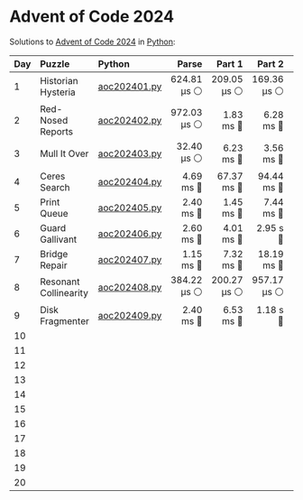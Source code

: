 # Advent of Code 2024

Solutions to [Advent of Code 2024](https://adventofcode.com/2024/) in [Python](https://www.python.org/):


| Day  | Puzzle                | Python                                                |       Parse |      Part 1 |      Part 2 |       Total |
| :--- | :-------------------- | :---------------------------------------------------- | ----------: | ----------: | ----------: | ----------: |
| 1    | Historian Hysteria    | [aoc202401.py](01_historian_hysteria/aoc202401.py)    | 624.81 μs ⚪️ | 209.05 μs ⚪️ | 169.36 μs ⚪️ |   1.00 ms 🔵 |
| 2    | Red-Nosed Reports     | [aoc202402.py](02_red-nosed_reports/aoc202402.py)     | 972.03 μs ⚪️ |   1.83 ms 🔵 |   6.28 ms 🔵 |   9.08 ms 🔵 |
| 3    | Mull It Over          | [aoc202403.py](03_mull_it_over/aoc202403.py)          |  32.40 μs ⚪️ |   6.23 ms 🔵 |   3.56 ms 🔵 |   9.82 ms 🔵 |
| 4    | Ceres Search          | [aoc202404.py](04_ceres_search/aoc202404.py)          |   4.69 ms 🔵 |  67.37 ms 🔵 |  94.44 ms 🔵 | 166.50 ms 🔵 |
| 5    | Print Queue           | [aoc202405.py](05_print_queue/aoc202405.py)           |   2.40 ms 🔵 |   1.45 ms 🔵 |   7.44 ms 🔵 |  11.30 ms 🔵 |
| 6    | Guard Gallivant       | [aoc202406.py](06_guard_gallivant/aoc202406.py)       |   2.60 ms 🔵 |   4.01 ms 🔵 |    2.95 s 🔴 |    2.96 s 🔴 |
| 7    | Bridge Repair         | [aoc202407.py](07_bridge_repair/aoc202407.py)         |   1.15 ms 🔵 |   7.32 ms 🔵 |  18.19 ms 🔵 |  26.66 ms 🔵 |
| 8    | Resonant Collinearity | [aoc202408.py](08_resonant_collinearity/aoc202408.py) | 384.22 μs ⚪️ | 200.27 μs ⚪️ | 957.17 μs ⚪️ |   1.54 ms 🔵 |
| 9    | Disk Fragmenter       | [aoc202409.py](09_disk_fragmenter/aoc202409.py)       |   2.40 ms 🔵 |   6.53 ms 🔵 |    1.18 s 🔴 |    1.19 s 🔴 |
| 10   |                       |                                                       |             |             |             |             |
| 11   |                       |                                                       |             |             |             |             |
| 12   |                       |                                                       |             |             |             |             |
| 13   |                       |                                                       |             |             |             |             |
| 14   |                       |                                                       |             |             |             |             |
| 15   |                       |                                                       |             |             |             |             |
| 16   |                       |                                                       |             |             |             |             |
| 17   |                       |                                                       |             |             |             |             |
| 18   |                       |                                                       |             |             |             |             |
| 19   |                       |                                                       |             |             |             |             |
| 20   |                       |                                                       |             |             |             |             |
